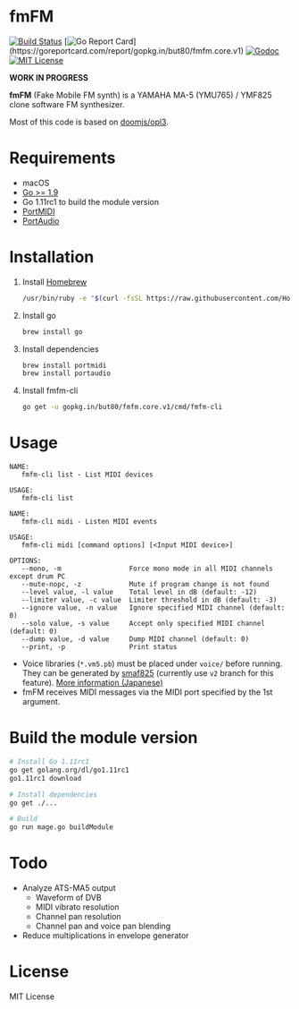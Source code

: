 # fmFM

[![Build Status](https://travis-ci.org/but80/fmfm.core.svg?branch=master)](https://travis-ci.org/but80/fmfm.core)
[![Go Report Card](https://goreportcard.com/badge/gopkg.in/but80/fmfm.core.v1?)](https://goreportcard.com/report/gopkg.in/but80/fmfm.core.v1)
[![Godoc](https://godoc.org/gopkg.in/but80/fmfm.core.v1?status.svg)](https://godoc.org/gopkg.in/but80/fmfm.core.v1)
[![MIT License](https://img.shields.io/badge/license-MIT-brightgreen.svg)](LICENSE)

**WORK IN PROGRESS**

**fmFM** (Fake Mobile FM synth) is a YAMAHA MA-5 (YMU765) / YMF825 clone software FM synthesizer.

Most of this code is based on [doomjs/opl3](https://github.com/doomjs/opl3).

# Requirements

- macOS
- [Go >= 1.9](https://golang.org/)
- Go 1.11rc1 to build the module version
- [PortMIDI](http://portmedia.sourceforge.net/portmidi/)
- [PortAudio](http://www.portaudio.com/)

# Installation

1. Install [Homebrew](https://brew.sh/)

   ```bash
   /usr/bin/ruby -e "$(curl -fsSL https://raw.githubusercontent.com/Homebrew/install/master/install)"
   ```
2. Install go

   ```bash
   brew install go
   ```
3. Install dependencies

   ```bash
   brew install portmidi
   brew install portaudio
   ```
4. Install fmfm-cli

   ```bash
   go get -u gopkg.in/but80/fmfm.core.v1/cmd/fmfm-cli
   ```

# Usage

```
NAME:
   fmfm-cli list - List MIDI devices

USAGE:
   fmfm-cli list
```

```
NAME:
   fmfm-cli midi - Listen MIDI events

USAGE:
   fmfm-cli midi [command options] [<Input MIDI device>]

OPTIONS:
   --mono, -m                 Force mono mode in all MIDI channels except drum PC
   --mute-nopc, -z            Mute if program change is not found
   --level value, -l value    Total level in dB (default: -12)
   --limiter value, -c value  Limiter threshold in dB (default: -3)
   --ignore value, -n value   Ignore specified MIDI channel (default: 0)
   --solo value, -s value     Accept only specified MIDI channel (default: 0)
   --dump value, -d value     Dump MIDI channel (default: 0)
   --print, -p                Print status
```

- Voice libraries (`*.vm5.pb`) must be placed under `voice/` before running. They can be generated by [smaf825](https://github.com/but80/smaf825/tree/v2) (currently use `v2` branch for this feature). [More information (Japanese)](https://github.com/but80/smaf825/tree/v2#ymf825%E7%94%A8%E3%83%88%E3%83%BC%E3%83%B3%E3%83%87%E3%83%BC%E3%82%BF%E3%81%AE%E6%8A%BD%E5%87%BA)
- fmFM receives MIDI messages via the MIDI port specified by the 1st argument.

# Build the module version

```bash
# Install Go 1.11rc1
go get golang.org/dl/go1.11rc1
go1.11rc1 download

# Install dependencies
go get ./...

# Build
go run mage.go buildModule
```

# Todo

- Analyze ATS-MA5 output
  - Waveform of DVB
  - MIDI vibrato resolution
  - Channel pan resolution
  - Channel pan and voice pan blending
- Reduce multiplications in envelope generator

# License

MIT License
